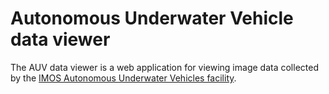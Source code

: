 # Autonomous Underwater Vehicle data viewer
The AUV data viewer is a web application for viewing image data collected by the [IMOS Autonomous Underwater Vehicles facility](https://imos.org.au/facilities/auv).
